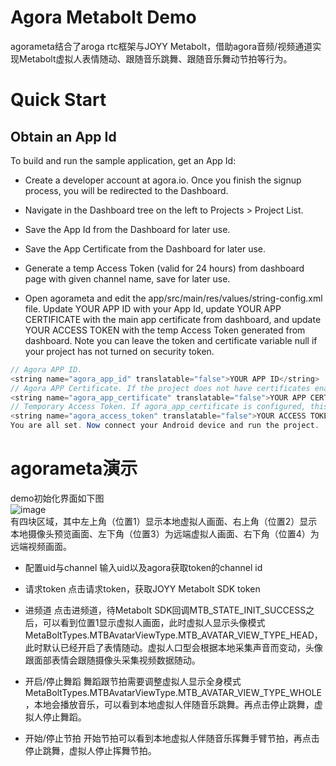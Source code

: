 # Agora Metabolt Demo
agorameta结合了aroga rtc框架与JOYY Metabolt，借助agora音频/视频通道实现Metabolt虚拟人表情随动、跟随音乐跳舞、跟随音乐舞动节拍等行为。

# Quick Start

## Obtain an App Id
To build and run the sample application, get an App Id:

- Create a developer account at agora.io. Once you finish the signup process, you will be redirected to the Dashboard.

- Navigate in the Dashboard tree on the left to Projects > Project List.

- Save the App Id from the Dashboard for later use.

- Save the App Certificate from the Dashboard for later use.

- Generate a temp Access Token (valid for 24 hours) from dashboard page with given channel name, save for later use.

- Open agorameta and edit the app/src/main/res/values/string-config.xml file. Update YOUR APP ID with your App Id, update YOUR APP CERTIFICATE with the main app certificate from dashboard, and update YOUR ACCESS TOKEN with the temp Access Token generated from dashboard. Note you can leave the token and certificate variable null if your project has not turned on security token.

```java
// Agora APP ID.
<string name="agora_app_id" translatable="false">YOUR APP ID</string>
// Agora APP Certificate. If the project does not have certificates enabled, leave this field blank.
<string name="agora_app_certificate" translatable="false">YOUR APP CERTIFICATE</string>
// Temporary Access Token. If agora_app_certificate is configured, this field will be invalid.
<string name="agora_access_token" translatable="false">YOUR ACCESS TOKEN</string>
You are all set. Now connect your Android device and run the project.
```

# agorameta演示
demo初始化界面如下图<br>
![image](https://user-images.githubusercontent.com/18079722/197968992-04d9495b-d085-417e-8ad0-a57465dd133b.png)<br>
有四块区域，其中左上角（位置1）显示本地虚拟人画面、右上角（位置2）显示本地摄像头预览画面、左下角（位置3）为远端虚拟人画面、右下角（位置4）为远端视频画面。

- 配置uid与channel
输入uid以及agora获取token的channel id

- 请求token
点击请求token，获取JOYY Metabolt SDK token

- 进频道
点击进频道，待Metabolt SDK回调MTB_STATE_INIT_SUCCESS之后，可以看到位置1显示虚拟人画面，此时虚拟人显示头像模式MetaBoltTypes.MTBAvatarViewType.MTB_AVATAR_VIEW_TYPE_HEAD，此时默认已经开启了表情随动。虚拟人口型会根据本地采集声音而变动，头像跟面部表情会跟随摄像头采集视频数据随动。

- 开启/停止舞蹈
舞蹈跟节拍需要调整虚拟人显示全身模式MetaBoltTypes.MTBAvatarViewType.MTB_AVATAR_VIEW_TYPE_WHOLE，本地会播放音乐，可以看到本地虚拟人伴随音乐跳舞。再点击停止跳舞，虚拟人停止舞蹈。

- 开始/停止节拍
开始节拍可以看到本地虚拟人伴随音乐挥舞手臂节拍，再点击停止跳舞，虚拟人停止挥舞节拍。

